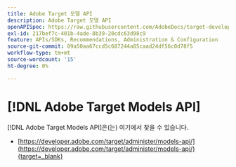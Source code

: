 ```yaml
---
title: Adobe Target 모델 API
description: Adobe Target 모델 API
openAPISpec: https://raw.githubusercontent.com/AdobeDocs/target-developers/main/src/models-api.json
exl-id: 217bef7c-401b-4ade-8b39-20cdc63d98c9
feature: APIs/SDKs, Recommendations, Administration & Configuration
source-git-commit: 09a50aa67ccd5c687244a85caad24df56c0d78f5
workflow-type: tm+mt
source-wordcount: '15'
ht-degree: 0%

---
```


# [!DNL Adobe Target Models API]

[!DNL Adobe Target Models API]은(는) 여기에서 찾을 수 있습니다.

* [https://developer.adobe.com/target/administer/models-api/](https://developer.adobe.com/target/administer/models-api/){target=_blank}
